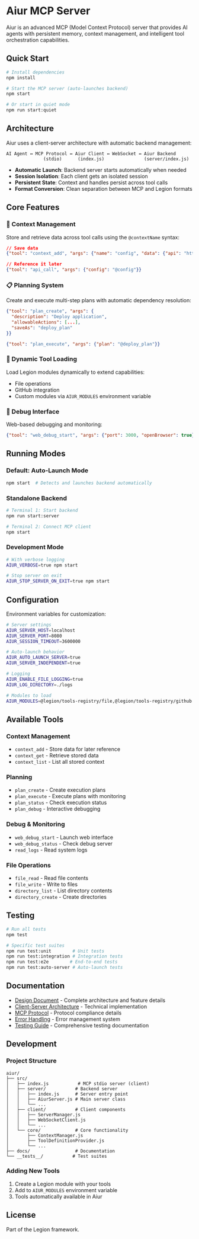 # Aiur MCP Server

Aiur is an advanced MCP (Model Context Protocol) server that provides AI agents with persistent memory, context management, and intelligent tool orchestration capabilities.

## Quick Start

```bash
# Install dependencies
npm install

# Start the MCP server (auto-launches backend)
npm start

# Or start in quiet mode
npm run start:quiet
```

## Architecture

Aiur uses a client-server architecture with automatic backend management:

```
AI Agent ↔ MCP Protocol ↔ Aiur Client ↔ WebSocket ↔ Aiur Backend
              (stdio)      (index.js)               (server/index.js)
```

- **Automatic Launch**: Backend server starts automatically when needed
- **Session Isolation**: Each client gets an isolated session
- **Persistent State**: Context and handles persist across tool calls
- **Format Conversion**: Clean separation between MCP and Legion formats

## Core Features

### 🧠 Context Management
Store and retrieve data across tool calls using the `@contextName` syntax:

```json
// Save data
{"tool": "context_add", "args": {"name": "config", "data": {"api": "https://example.com"}}}

// Reference it later
{"tool": "api_call", "args": {"config": "@config"}}
```

### 📋 Planning System
Create and execute multi-step plans with automatic dependency resolution:

```json
{"tool": "plan_create", "args": {
  "description": "Deploy application",
  "allowableActions": [...],
  "saveAs": "deploy_plan"
}}

{"tool": "plan_execute", "args": {"plan": "@deploy_plan"}}
```

### 🔧 Dynamic Tool Loading
Load Legion modules dynamically to extend capabilities:
- File operations
- GitHub integration
- Custom modules via `AIUR_MODULES` environment variable

### 🐛 Debug Interface
Web-based debugging and monitoring:

```json
{"tool": "web_debug_start", "args": {"port": 3000, "openBrowser": true}}
```

## Running Modes

### Default: Auto-Launch Mode
```bash
npm start  # Detects and launches backend automatically
```

### Standalone Backend
```bash
# Terminal 1: Start backend
npm run start:server

# Terminal 2: Connect MCP client
npm start
```

### Development Mode
```bash
# With verbose logging
AIUR_VERBOSE=true npm start

# Stop server on exit
AIUR_STOP_SERVER_ON_EXIT=true npm start
```

## Configuration

Environment variables for customization:

```bash
# Server settings
AIUR_SERVER_HOST=localhost
AIUR_SERVER_PORT=8080
AIUR_SESSION_TIMEOUT=3600000

# Auto-launch behavior
AIUR_AUTO_LAUNCH_SERVER=true
AIUR_SERVER_INDEPENDENT=true

# Logging
AIUR_ENABLE_FILE_LOGGING=true
AIUR_LOG_DIRECTORY=./logs

# Modules to load
AIUR_MODULES=@legion/tools-registry/file,@legion/tools-registry/github
```

## Available Tools

### Context Management
- `context_add` - Store data for later reference
- `context_get` - Retrieve stored data
- `context_list` - List all stored context

### Planning
- `plan_create` - Create execution plans
- `plan_execute` - Execute plans with monitoring
- `plan_status` - Check execution status
- `plan_debug` - Interactive debugging

### Debug & Monitoring
- `web_debug_start` - Launch web interface
- `web_debug_status` - Check debug server
- `read_logs` - Read system logs

### File Operations
- `file_read` - Read file contents
- `file_write` - Write to files
- `directory_list` - List directory contents
- `directory_create` - Create directories

## Testing

```bash
# Run all tests
npm test

# Specific test suites
npm run test:unit        # Unit tests
npm run test:integration # Integration tests
npm run test:e2e        # End-to-end tests
npm run test:auto-server # Auto-launch tests
```

## Documentation

- [Design Document](docs/DESIGN.md) - Complete architecture and feature details
- [Client-Server Architecture](docs/CLIENT_SERVER_ARCHITECTURE.md) - Technical implementation
- [MCP Protocol](docs/MCP_STDIO_PROTOCOL.md) - Protocol compliance details
- [Error Handling](docs/ERROR_HANDLING.md) - Error management system
- [Testing Guide](TESTING_GUIDE.md) - Comprehensive testing documentation

## Development

### Project Structure
```
aiur/
├── src/
│   ├── index.js           # MCP stdio server (client)
│   ├── server/           # Backend server
│   │   ├── index.js      # Server entry point
│   │   ├── AiurServer.js # Main server class
│   │   └── ...
│   ├── client/           # Client components
│   │   ├── ServerManager.js
│   │   ├── WebSocketClient.js
│   │   └── ...
│   └── core/             # Core functionality
│       ├── ContextManager.js
│       ├── ToolDefinitionProvider.js
│       └── ...
├── docs/                 # Documentation
└── __tests__/           # Test suites
```

### Adding New Tools

1. Create a Legion module with your tools
2. Add to `AIUR_MODULES` environment variable
3. Tools automatically available in Aiur

## License

Part of the Legion framework.